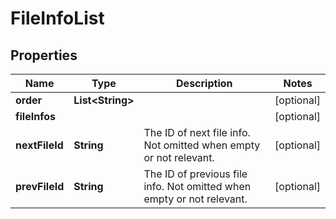 

# FileInfoList


## Properties

| Name | Type | Description | Notes |
|------------ | ------------- | ------------- | -------------|
|**order** | **List&lt;String&gt;** |  |  [optional] |
|**fileInfos** |  |  |  [optional] |
|**nextFileId** | **String** | The ID of next file info. Not omitted when empty or not relevant. |  [optional] |
|**prevFileId** | **String** | The ID of previous file info. Not omitted when empty or not relevant. |  [optional] |



